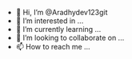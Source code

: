 - 👋 Hi, I’m @Aradhydev123git
- 👀 I’m interested in ...
- 🌱 I’m currently learning ...
- 💞️ I’m looking to collaborate on ...
- 📫 How to reach me ...

<!---
Aradhydev123git/Aradhydev123git is a ✨ special ✨ repository because its `README.md` (this file) appears on your GitHub profile.
You can click the Preview link to take a look at your changes.
--->
